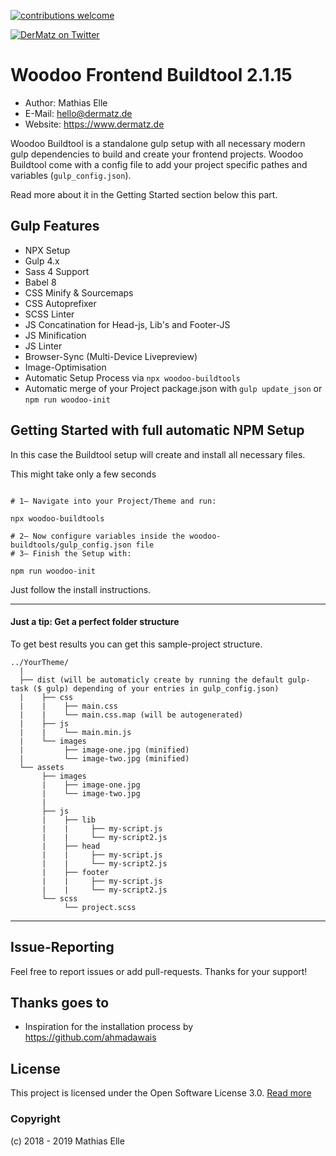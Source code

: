 [![contributions welcome](https://img.shields.io/badge/contributions-welcome-brightgreen.svg?style=flat)](https://github.com/dwyl/esta/issues)

[![DerMatz on Twitter](https://img.shields.io/twitter/follow/_dermatz.svg?style=social&label=Follow%20@_dermatz)](https://twitter.com/_dermatz/)

# Woodoo Frontend Buildtool 2.1.15
- Author: Mathias Elle
- E-Mail: hello@dermatz.de
- Website: https://www.dermatz.de

Woodoo Buildtool is a standalone gulp setup with all necessary modern gulp dependencies to build
and create your frontend projects. Woodoo Buildtool come with a config file to add your project specific pathes 
and variables (`gulp_config.json`). 

Read more about it in the Getting Started section below this part.


## Gulp Features
- NPX Setup
- Gulp 4.x
- Sass 4 Support
- Babel 8
- CSS Minify & Sourcemaps
- CSS Autoprefixer
- SCSS Linter
- JS Concatination for Head-js, Lib's and Footer-JS
- JS Minification
- JS Linter
- Browser-Sync (Multi-Device Livepreview)
- Image-Optimisation
- Automatic Setup Process via `npx woodoo-buildtools`
- Automatic merge of your Project package.json with `gulp update_json` or `npm run woodoo-init`

## Getting Started with full automatic NPM Setup 
In this case the Buildtool setup will create and install all necessary files.

This might take only a few seconds 

```

# 1— Navigate into your Project/Theme and run:

npx woodoo-buildtools

# 2— Now configure variables inside the woodoo-buildtools/gulp_config.json file
# 3— Finish the Setup with:

npm run woodoo-init

```
Just follow the install instructions.

---
#### Just a tip: Get a perfect folder structure
To get best results you can get this sample-project structure.
```
../YourTheme/
  |
  ├── dist (will be automaticly create by running the default gulp-task ($ gulp) depending of your entries in gulp_config.json)
  |    ├── css
  |    |    ├── main.css
  |    |    └── main.css.map (will be autogenerated)
  |    ├── js
  |    |    └── main.min.js
  |    └── images
  |         ├── image-one.jpg (minified)
  |         └── image-two.jpg (minified)
  └── assets
       ├── images
       |    ├── image-one.jpg
       |    └── image-two.jpg
       |
       ├── js
       |    ├── lib
       |    |     ├── my-script.js
       |    |     └── my-script2.js
       |    ├── head
       |    |     ├── my-script.js
       |    |     └── my-script2.js
       |    ├── footer
       |    |     ├── my-script.js
       |    |     └── my-script2.js
       └── scss
            └── project.scss
```
---

Issue-Reporting
---
Feel free to report issues or add pull-requests. Thanks for your support!

Thanks goes to
--- 
- Inspiration for the installation process by https://github.com/ahmadawais 

License
---
This project is licensed under the Open Software License 3.0. [Read more](https://choosealicense.com/licenses/osl-3.0/#)


### Copyright

(c) 2018 - 2019 Mathias Elle
